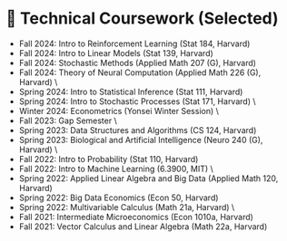 # 🥇 Technical Coursework (Selected)
- Fall 2024: Intro to Reinforcement Learning (Stat 184, Harvard)
- Fall 2024: Intro to Linear Models (Stat 139, Harvard)
- Fall 2024: Stochastic Methods (Applied Math 207 (G), Harvard)
- Fall 2024: Theory of Neural Computation (Applied Math 226 (G), Harvard)
\
- Spring 2024: Intro to Statistical Inference (Stat 111, Harvard)
- Spring 2024: Intro to Stochastic Processes (Stat 171, Harvard)
\
- Winter 2024: Econometrics (Yonsei Winter Session)
\
- Fall 2023: Gap Semester
\
- Spring 2023: Data Structures and Algorithms (CS 124, Harvard)
- Spring 2023: Biological and Artificial Intelligence (Neuro 240 (G), Harvard)
\
- Fall 2022: Intro to Probability (Stat 110, Harvard)
- Fall 2022: Intro to Machine Learning (6.3900, MIT)
\
- Spring 2022: Applied Linear Algebra and Big Data (Applied Math 120, Harvard)
- Spring 2022: Big Data Economics (Econ 50, Harvard)
- Spring 2022: Multivariable Calculus (Math 21a, Harvard)
\
- Fall 2021: Intermediate Microeconomics (Econ 1010a, Harvard)
- Fall 2021: Vector Calculus and Linear Algebra (Math 22a, Harvard)